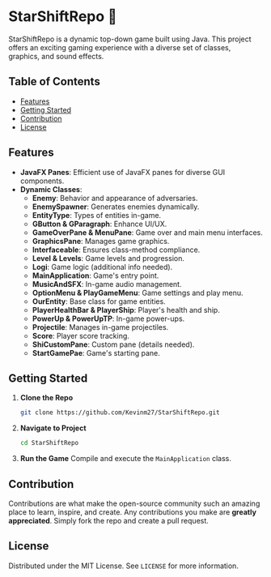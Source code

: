 # StarShiftRepo 🚀

StarShiftRepo is a dynamic top-down game built using Java. This project offers an exciting gaming experience with a diverse set of classes, graphics, and sound effects.

## Table of Contents
- [Features](#features)
- [Getting Started](#getting-started)
- [Contribution](#contribution)
- [License](#license)

## Features
- **JavaFX Panes**: Efficient use of JavaFX panes for diverse GUI components.
- **Dynamic Classes**:
  - **Enemy**: Behavior and appearance of adversaries.
  - **EnemySpawner**: Generates enemies dynamically.
  - **EntityType**: Types of entities in-game.
  - **GButton & GParagraph**: Enhance UI/UX.
  - **GameOverPane & MenuPane**: Game over and main menu interfaces.
  - **GraphicsPane**: Manages game graphics.
  - **Interfaceable**: Ensures class-method compliance.
  - **Level & Levels**: Game levels and progression.
  - **Logi**: Game logic (additional info needed).
  - **MainApplication**: Game's entry point.
  - **MusicAndSFX**: In-game audio management.
  - **OptionMenu & PlayGameMenu**: Game settings and play menu.
  - **OurEntity**: Base class for game entities.
  - **PlayerHealthBar & PlayerShip**: Player's health and ship.
  - **PowerUp & PowerUpTP**: In-game power-ups.
  - **Projectile**: Manages in-game projectiles.
  - **Score**: Player score tracking.
  - **ShiCustomPane**: Custom pane (details needed).
  - **StartGamePae**: Game's starting pane.

## Getting Started
1. **Clone the Repo**
    ```bash
    git clone https://github.com/Kevinm27/StarShiftRepo.git
    ```
2. **Navigate to Project**
    ```bash
    cd StarShiftRepo
    ```
3. **Run the Game**
    Compile and execute the `MainApplication` class.

## Contribution
Contributions are what make the open-source community such an amazing place to learn, inspire, and create. Any contributions you make are **greatly appreciated**. Simply fork the repo and create a pull request.

## License
Distributed under the MIT License. See `LICENSE` for more information.

